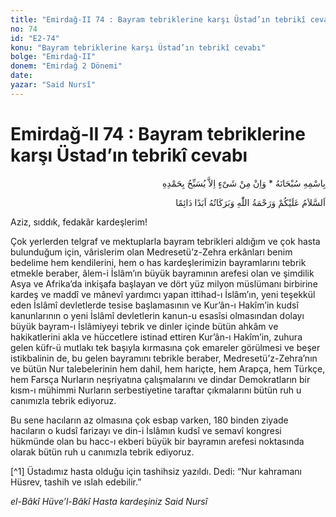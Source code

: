```yaml
---
title: "Emirdağ-II 74 : Bayram tebriklerine karşı Üstad’ın tebrikî cevabı"
no: 74
id: "E2-74"
konu: "Bayram tebriklerine karşı Üstad’ın tebrikî cevabı"
bolge: "Emirdağ-II"
donem: "Emirdağ 2 Dönemi"
date: 
yazar: "Said Nursî"
---
```


# Emirdağ-II 74 : Bayram tebriklerine karşı Üstad’ın tebrikî cevabı

<p class="arabic" dir="rtl" title="Meal: “Subhân Allah’ın adıyla” * “Hiçbir şey yoktur ki O'nu hamd ile tesbih etmesin” [İsrâ 17:44]">بِاسْمِهِ سُبْحَانَهُ * وَاِنْ مِنْ شَىْءٍ اِلاَّ يُسَبِّحُ بِحَمْدِهِ</p>

<p class="arabic" dir="rtl" title="Meal: “Allah’ın selâmı, rahmeti ve bereketleri, ebedî ve dâimî olarak üzerinize olsun.”">اَلسَّلاَمُ عَلَيْكُمْ وَرَحْمَةُ اللّٰهِ وَبَرَكَاتُهُ اَبَدًا دَائِمًا</p>

Aziz, sıddık, fedakâr kardeşlerim!

Çok yerlerden telgraf ve mektuplarla bayram tebrikleri aldığım ve çok hasta bulunduğum için, vârislerim olan Medresetü’z-Zehra erkânları benim bedelime hem kendilerini, hem o has kardeşlerimizin bayramlarını tebrik etmekle beraber, âlem-i İslâm’ın büyük bayramının arefesi olan ve şimdilik Asya ve Afrika’da inkişafa başlayan ve dört yüz milyon müslümanı birbirine kardeş ve maddî ve mânevî yardımcı yapan ittihad-ı İslâm’ın, yeni teşekkül eden İslâmî devletlerde tesise başlamasının ve Kur’ân-ı Hakîm’in kudsî kanunlarının o yeni İslâmî devletlerin kanun-u esasîsi olmasından dolayı büyük bayram-ı İslâmiyeyi tebrik ve dinler içinde bütün ahkâm ve hakikatlerini akla ve hüccetlere istinad ettiren Kur’ân-ı Hakîm’in, zuhura gelen küfr-ü mutlakı tek başıyla kırmasına çok emareler görülmesi ve beşer istikbalinin de, bu gelen bayramını tebrikle beraber, Medresetü’z-Zehra’nın ve bütün Nur talebelerinin hem dahil, hem hariçte, hem Arapça, hem Türkçe, hem Farsça Nurların neşriyatına çalışmalarını ve dindar Demokratların bir kısm-ı mühimmi Nurların serbestiyetine taraftar çıkmalarını bütün ruh u canımızla tebrik ediyoruz.

Bu sene hacıların az olmasına çok esbap varken, 180 binden ziyade hacıların o kudsî farizayı ve din-i İslâmın kudsî ve semavî kongresi hükmünde olan bu hacc-ı ekberi büyük bir bayramın arefesi noktasında olarak bütün ruh u canımızla tebrik ediyoruz.

[^1] Üstadımız hasta olduğu için tashihsiz yazıldı. Dedi: “Nur kahramanı Hüsrev, tashih ve ıslah edebilir.”

*el-Bâkî Hüve’l-Bâkî*
*Hasta kardeşiniz*
*Said Nursî*
